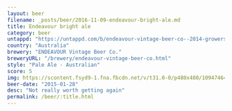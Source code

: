 ```yaml
---
layout: beer
filename: _posts/beer/2016-11-09-endeavour-bright-ale.md
title: Endeavour bright ale
category: beer
untappd: "https://untappd.com/b/endeavour-vintage-beer-co--2014-growers-bright-ale/848185"
country: "Australia"
brewery: "ENDEAVOUR Vintage Beer Co."
breweryURL: "/brewery/endeavour-vintage-beer-co.html"
style: "Pale Ale - Australian"
score: 5
img: https://scontent.fsyd9-1.fna.fbcdn.net/v/t31.0-0/p480x480/10947464_10153053840278745_1486083629761267822_o.jpg?_nc_cat=107&_nc_sid=e007fa&_nc_ohc=lg3krnNJAyoAX--1IbK&_nc_ht=scontent.fsyd9-1.fna&_nc_tp=6&oh=1696b7eff5b52155012b618574f91b12&oe=5F494B8C
beer-date: "2015-01-28"
desc: "Not really worth getting again"
permalink: /beer/:title.html
---
```

